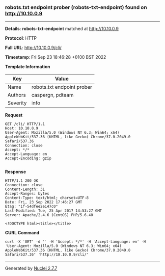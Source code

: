 ### robots.txt endpoint prober (robots-txt-endpoint) found on http://10.10.0.9
---
**Details**: **robots-txt-endpoint**  matched at http://10.10.0.9

**Protocol**: HTTP

**Full URL**: http://10.10.0.9/cli/

**Timestamp**: Fri Sep 23 18:46:28 +0100 BST 2022

**Template Information**

| Key | Value |
|---|---|
| Name | robots.txt endpoint prober |
| Authors | caspergn, pdteam |
| Severity | info |

**Request**
```http
GET /cli/ HTTP/1.1
Host: 10.10.0.9
User-Agent: Mozilla/5.0 (Windows NT 6.3; Win64; x64) AppleWebKit/537.36 (KHTML, like Gecko) Chrome/37.0.2049.0 Safari/537.36
Connection: close
Accept: */*
Accept-Language: en
Accept-Encoding: gzip


```

**Response**
```http
HTTP/1.1 200 OK
Connection: close
Content-Length: 31
Accept-Ranges: bytes
Content-Type: text/html; charset=UTF-8
Date: Fri, 23 Sep 2022 17:46:27 GMT
Etag: "1f-54dfee2e147c0"
Last-Modified: Tue, 25 Apr 2017 14:53:27 GMT
Server: Apache/2.4.6 (CentOS) PHP/5.6.40

<!DOCTYPE html><title></title>

```


**CURL Command**
```
curl -X 'GET' -d '' -H 'Accept: */*' -H 'Accept-Language: en' -H 'User-Agent: Mozilla/5.0 (Windows NT 6.3; Win64; x64) AppleWebKit/537.36 (KHTML, like Gecko) Chrome/37.0.2049.0 Safari/537.36' 'http://10.10.0.9/cli/'
```
---
Generated by [Nuclei 2.7.7](https://github.com/projectdiscovery/nuclei)